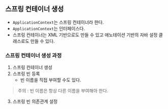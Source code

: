 ## 스프링 컨테이너 생성
* `ApplicationContext`는 스프링 컨테이너라 한다.
* `ApplicationContext`는 인터페이스다.
* 스프링 컨테이너는 XML 기반으로도 만들 수 있고 애노테이션 기반의 자바 설정 클래스로도 만들 수 있다.


### 스프링 컨테이너 생성 과정
1. 스프링 컨테이너 생성
2. 스프링 빈 등록
	* 빈 이름을 직접 부여할 수도 있다.
> 주의 : 빈 이름은 항상 다른 이름을 부여해아 한다.
3. 스프링 빈 의존관계 설정
